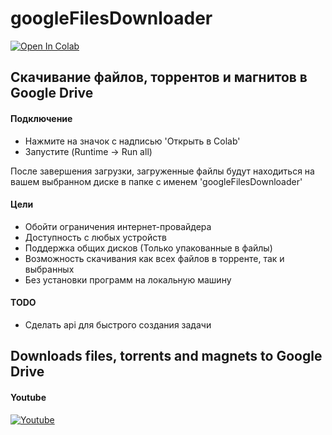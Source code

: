 # googleFilesDownloader

[![Open In Colab](https://colab.research.google.com/assets/colab-badge.svg)](https://colab.research.google.com/github/alex2844/google-files-downloader/blob/master/googleFilesDownloader.ipynb 'Open In Colab')

## Скачивание файлов, торрентов и магнитов в Google Drive

#### Подключение
* Нажмите на значок с надписью 'Открыть в Colab'
* Запустите (Runtime -> Run all)

После завершения загрузки, загруженные файлы будут находиться на вашем выбранном диске в папке с именем 'googleFilesDownloader'

#### Цели
* Обойти ограничения интернет-провайдера
* Доступность с любых устройств
* Поддержка общих дисков (Только упакованные в файлы)
* Возможность скачивания как всех файлов в торренте, так и выбранных
* Без установки программ на локальную машину

#### TODO
* Сделать api для быстрого создания задачи

## Downloads files, torrents and magnets to Google Drive

#### Youtube
[![Youtube](https://img.youtube.com/vi/8MMIgUJuxNI/0.jpg)](https://www.youtube.com/watch?v=8MMIgUJuxNI 'Youtube')
